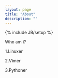 ```yaml
---
layout: page
title: "About"
description: ""
---
```

{% include JB/setup %}

Who am i?

1.Linuxer

2.Vimer

3.Pythoner


